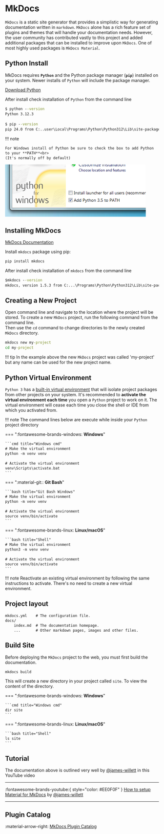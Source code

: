 # MkDocs

`MkDocs` is a static site generator that provides a simplistic way for generating documentation written in `markdown`. `MkDocs` alone has a rich feature set of plugins and themes that will handle your documentation needs. However, the user community has contributed vastly to this project and added additional packages that can be installed to improve upon `MkDocs`. One of most highly used packages is `MkDocs Material`.

## Python Install

MkDocs requires **`Python`** and the Python package manager (**`pip`**) installed on your system. Newer installs of `Python` will include the package manager.

[Download Python](https://www.python.org/)

After install check installation of `Python` from the command line

```cmd title="Windows cmd"
$ python --version
Python 3.12.3

$ pip --version
pip 24.0 from C:..user\Local\Programs\Python\Python312\Lib\site-packages\pip (python 3.12)
```

!!! note

    For Windows install of Python be sure to check the box to add Python to your **PATH**<br>
    (It's normally off by default)

![Python Installer](../assets/img/markdown/win-py-install.png)

## Installing MkDocs

[MkDocs Documentation](https://www.mkdocs.org/)

Install `mkdocs` package using pip:

```cmd title="Windows cmd"
pip install mkdocs
```

After install check installation of `mkdocs` from the command line

```cmd title="Windows cmd"
$mkdocs --version
mkdocs, version 1.5.3 from C:...\Programs\Python\Python312\Lib\site-packages\mkdocs (Python 3.12)
```

## Creating a New Project

Open command line and navigate to the location where the project will be stored. To create a new `MkDocs` project, run the following command from the command line.<br>
Then use the `cd` command to change directories to the newly created `MkDocs` directory.

```cmd title="Windows cmd"
mkdocs new my-project
cd my-project
```

!!! tip
    In the example above the new `MkDocs` project was called 'my-project' but any name can be used for the new project name.

## Python Virtual Environment

`Python 3` has a [built-in virtual environment][python-virtual-env] that will isolate project packages from other projects on your system. It's recommended to **activate the virtual environment each time** you open a `Python` project to work on it. The virtual environment will cease each time you close the shell or IDE from which you activated from.

[python-virtual-env]: https://realpython.com/what-is-pip/#using-pip-in-a-python-virtual-environment

!!! note
    The command lines below are execute while inside your `Python` project directory

=== ":fontawesome-brands-windows: **Windows**"

    ```cmd title="Windows cmd"
    # Make the virtual environment
    python -m venv venv

    # Activate the virtual environment
    venv\Scripts\activate.bat
    ```

=== ":material-git:: **Git Bash**"

    ```bash title="Git Bash Windows"
    # Make the virtual environment
    python -m venv venv

    # Activate the virtual environment
    source venv/bin/activate
    ```

=== ":fontawesome-brands-linux: **Linux/macOS**"

    ```bash title="Shell"
    # Make the virtual environment
    python3 -m venv venv

    # Activate the virtual environment
    source venv/bin/activate
    ```

!!! note
    Reactivate an existing virtual environment by following the same instructions to activate.  There's no need to create a new virtual environment.

## Project layout

    mkdocs.yml    # The configuration file.
    docs/
        index.md  # The documentation homepage.
        ...       # Other markdown pages, images and other files.

## Build Site

Before deploying the `MkDocs` project to the web, you must first build the documentation.

```cmd title="Windows cmd"
mkdocs build
```

This will create a new directory in your project called `site`. To view the content of the directory.

=== ":fontawesome-brands-windows: **Windows**"

    ```cmd title="Windows cmd"
    dir site
    ```

=== ":fontawesome-brands-linux: **Linux/macOS**"

    ```bash title="Shell"
    ls site
    ```

## Tutorial

The documentation above is outlined very well by [@james-willett](https://github.com/james-willett) in this YouTube video

---

:fontawesome-brands-youtube:{ style="color: #EE0F0F" } [How to setup Material for MkDocs](https://www.youtube.com/watch?v=Q-YA_dA8C20) by [@james-willett](https://github.com/james-willett)

---

## Plugin Catalog

:material-arrow-right: [MkDocs Plugin Catalog](https://github.com/mkdocs/catalog)
